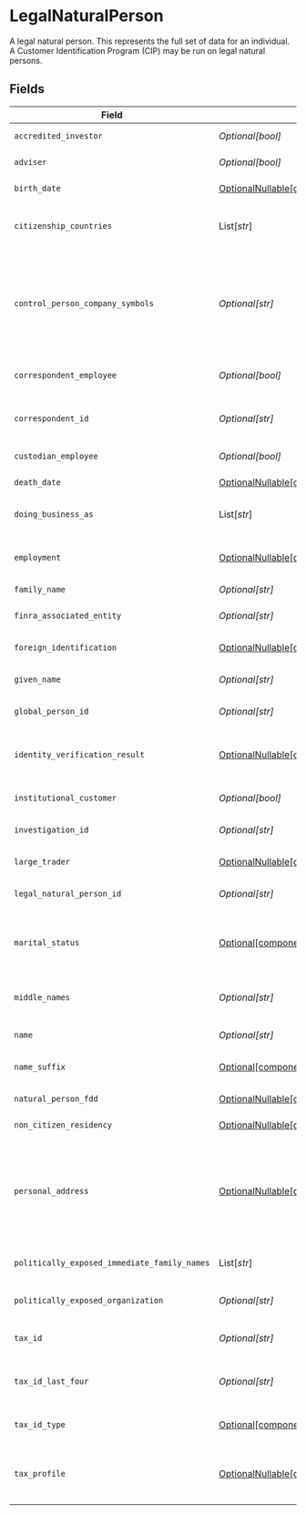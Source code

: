 # LegalNaturalPerson

A legal natural person. This represents the full set of data for an individual. A Customer Identification Program (CIP) may be run on legal natural persons.


## Fields

| Field                                                                                                                                                                                                                                                                                                                                           | Type                                                                                                                                                                                                                                                                                                                                            | Required                                                                                                                                                                                                                                                                                                                                        | Description                                                                                                                                                                                                                                                                                                                                     | Example                                                                                                                                                                                                                                                                                                                                         |
| ----------------------------------------------------------------------------------------------------------------------------------------------------------------------------------------------------------------------------------------------------------------------------------------------------------------------------------------------- | ----------------------------------------------------------------------------------------------------------------------------------------------------------------------------------------------------------------------------------------------------------------------------------------------------------------------------------------------- | ----------------------------------------------------------------------------------------------------------------------------------------------------------------------------------------------------------------------------------------------------------------------------------------------------------------------------------------------- | ----------------------------------------------------------------------------------------------------------------------------------------------------------------------------------------------------------------------------------------------------------------------------------------------------------------------------------------------- | ----------------------------------------------------------------------------------------------------------------------------------------------------------------------------------------------------------------------------------------------------------------------------------------------------------------------------------------------- |
| `accredited_investor`                                                                                                                                                                                                                                                                                                                           | *Optional[bool]*                                                                                                                                                                                                                                                                                                                                | :heavy_minus_sign:                                                                                                                                                                                                                                                                                                                              | Indicates whether the person is an accredited investor                                                                                                                                                                                                                                                                                          |                                                                                                                                                                                                                                                                                                                                                 |
| `adviser`                                                                                                                                                                                                                                                                                                                                       | *Optional[bool]*                                                                                                                                                                                                                                                                                                                                | :heavy_minus_sign:                                                                                                                                                                                                                                                                                                                              | Indicates whether the person is an adviser                                                                                                                                                                                                                                                                                                      |                                                                                                                                                                                                                                                                                                                                                 |
| `birth_date`                                                                                                                                                                                                                                                                                                                                    | [OptionalNullable[components.BirthDate]](../../models/components/birthdate.md)                                                                                                                                                                                                                                                                  | :heavy_minus_sign:                                                                                                                                                                                                                                                                                                                              | The legal day, month, and year of birth for a natural person.                                                                                                                                                                                                                                                                                   |                                                                                                                                                                                                                                                                                                                                                 |
| `citizenship_countries`                                                                                                                                                                                                                                                                                                                         | List[*str*]                                                                                                                                                                                                                                                                                                                                     | :heavy_minus_sign:                                                                                                                                                                                                                                                                                                                              | This is used for tax (treaty) and country block list considerations Maximum list of two 2-char CLDR Code citizenship countries, e.g. US, CA                                                                                                                                                                                                     | [<br/>"US",<br/>"CA"<br/>]                                                                                                                                                                                                                                                                                                                      |
| `control_person_company_symbols`                                                                                                                                                                                                                                                                                                                | *Optional[str]*                                                                                                                                                                                                                                                                                                                                 | :heavy_minus_sign:                                                                                                                                                                                                                                                                                                                              | A list of ticker symbols in which the underlying person is a control person; control persons are defined as having significant influence over a company’s management and operations, typically through ownership of a large percentage of the company’s voting stock or through positions on the company’s board of directors or executive team | AAPL, GOOL                                                                                                                                                                                                                                                                                                                                      |
| `correspondent_employee`                                                                                                                                                                                                                                                                                                                        | *Optional[bool]*                                                                                                                                                                                                                                                                                                                                | :heavy_minus_sign:                                                                                                                                                                                                                                                                                                                              | Indicates the related owner record is an employee of the clearing broker's correspondent customer.                                                                                                                                                                                                                                              | false                                                                                                                                                                                                                                                                                                                                           |
| `correspondent_id`                                                                                                                                                                                                                                                                                                                              | *Optional[str]*                                                                                                                                                                                                                                                                                                                                 | :heavy_minus_sign:                                                                                                                                                                                                                                                                                                                              | A unique identifier referencing a Correspondent; A Client may have several operating Correspondents within its purview.                                                                                                                                                                                                                         | 01HPMZZM6RKMVZA1JQ63RQKJRP                                                                                                                                                                                                                                                                                                                      |
| `custodian_employee`                                                                                                                                                                                                                                                                                                                            | *Optional[bool]*                                                                                                                                                                                                                                                                                                                                | :heavy_minus_sign:                                                                                                                                                                                                                                                                                                                              | A flag to indicate whether this person is an employee of the correspondent.                                                                                                                                                                                                                                                                     | false                                                                                                                                                                                                                                                                                                                                           |
| `death_date`                                                                                                                                                                                                                                                                                                                                    | [OptionalNullable[components.DeathDate]](../../models/components/deathdate.md)                                                                                                                                                                                                                                                                  | :heavy_minus_sign:                                                                                                                                                                                                                                                                                                                              | The day, month, and year of death of a legal natural person                                                                                                                                                                                                                                                                                     |                                                                                                                                                                                                                                                                                                                                                 |
| `doing_business_as`                                                                                                                                                                                                                                                                                                                             | List[*str*]                                                                                                                                                                                                                                                                                                                                     | :heavy_minus_sign:                                                                                                                                                                                                                                                                                                                              | DBA (Doing Business As) names. Can list up to 5 associated with the Legal Natural Person                                                                                                                                                                                                                                                        |                                                                                                                                                                                                                                                                                                                                                 |
| `employment`                                                                                                                                                                                                                                                                                                                                    | [OptionalNullable[components.Employment]](../../models/components/employment.md)                                                                                                                                                                                                                                                                | :heavy_minus_sign:                                                                                                                                                                                                                                                                                                                              | Object containing information pertaining to a investor's current employer including the name, address, and duration of employment.                                                                                                                                                                                                              |                                                                                                                                                                                                                                                                                                                                                 |
| `family_name`                                                                                                                                                                                                                                                                                                                                   | *Optional[str]*                                                                                                                                                                                                                                                                                                                                 | :heavy_minus_sign:                                                                                                                                                                                                                                                                                                                              | Family name of a natural person.                                                                                                                                                                                                                                                                                                                | Doe                                                                                                                                                                                                                                                                                                                                             |
| `finra_associated_entity`                                                                                                                                                                                                                                                                                                                       | *Optional[str]*                                                                                                                                                                                                                                                                                                                                 | :heavy_minus_sign:                                                                                                                                                                                                                                                                                                                              | The name of the FINRA-associated entity the underlying natural person is affiliated with.                                                                                                                                                                                                                                                       | Entity Name                                                                                                                                                                                                                                                                                                                                     |
| `foreign_identification`                                                                                                                                                                                                                                                                                                                        | [OptionalNullable[components.ForeignIdentification]](../../models/components/foreignidentification.md)                                                                                                                                                                                                                                          | :heavy_minus_sign:                                                                                                                                                                                                                                                                                                                              | Foreign identification. Must be provided if the person does not have a U.S. tax ID                                                                                                                                                                                                                                                              |                                                                                                                                                                                                                                                                                                                                                 |
| `given_name`                                                                                                                                                                                                                                                                                                                                    | *Optional[str]*                                                                                                                                                                                                                                                                                                                                 | :heavy_minus_sign:                                                                                                                                                                                                                                                                                                                              | The given name of a natural person; Conventionally known as 'first name' in most English-speaking countries.                                                                                                                                                                                                                                    | John                                                                                                                                                                                                                                                                                                                                            |
| `global_person_id`                                                                                                                                                                                                                                                                                                                              | *Optional[str]*                                                                                                                                                                                                                                                                                                                                 | :heavy_minus_sign:                                                                                                                                                                                                                                                                                                                              | Globally Unique identifier for a legal natural person                                                                                                                                                                                                                                                                                           | 0B4127F7C8C9DD8F4A33FEE7E3C2C620814B9AA0369BDECD0A02556F49D79C22                                                                                                                                                                                                                                                                                |
| `identity_verification_result`                                                                                                                                                                                                                                                                                                                  | [OptionalNullable[components.LegalNaturalPersonIdentityVerificationResult]](../../models/components/legalnaturalpersonidentityverificationresult.md)                                                                                                                                                                                            | :heavy_minus_sign:                                                                                                                                                                                                                                                                                                                              | Third-party data result used to verify the identity of an introduced investor. If the client identity_verification_model is PROVIDED_BY_CLIENT, this field is required                                                                                                                                                                          |                                                                                                                                                                                                                                                                                                                                                 |
| `institutional_customer`                                                                                                                                                                                                                                                                                                                        | *Optional[bool]*                                                                                                                                                                                                                                                                                                                                | :heavy_minus_sign:                                                                                                                                                                                                                                                                                                                              | Indicates whether the person is an institutional customer                                                                                                                                                                                                                                                                                       |                                                                                                                                                                                                                                                                                                                                                 |
| `investigation_id`                                                                                                                                                                                                                                                                                                                              | *Optional[str]*                                                                                                                                                                                                                                                                                                                                 | :heavy_minus_sign:                                                                                                                                                                                                                                                                                                                              | Investigation id relating to the Customer Identification Program (CIP) and Customer Due Diligence (CDD).                                                                                                                                                                                                                                        | 01HXPXSFA4JMKVK1D3R1X75ZGZ                                                                                                                                                                                                                                                                                                                      |
| `large_trader`                                                                                                                                                                                                                                                                                                                                  | [OptionalNullable[components.LegalNaturalPersonLargeTrader]](../../models/components/legalnaturalpersonlargetrader.md)                                                                                                                                                                                                                          | :heavy_minus_sign:                                                                                                                                                                                                                                                                                                                              | Indicates if the person is recognized as a "Large Trader" by the SEC.                                                                                                                                                                                                                                                                           |                                                                                                                                                                                                                                                                                                                                                 |
| `legal_natural_person_id`                                                                                                                                                                                                                                                                                                                       | *Optional[str]*                                                                                                                                                                                                                                                                                                                                 | :heavy_minus_sign:                                                                                                                                                                                                                                                                                                                              | A system-generated unique identifier referencing a single natural person; Used to access the record after creation.                                                                                                                                                                                                                             | e6716139-da77-46d1-9f15-13599161db0b                                                                                                                                                                                                                                                                                                            |
| `marital_status`                                                                                                                                                                                                                                                                                                                                | [Optional[components.LegalNaturalPersonMaritalStatus]](../../models/components/legalnaturalpersonmaritalstatus.md)                                                                                                                                                                                                                              | :heavy_minus_sign:                                                                                                                                                                                                                                                                                                                              | The legal marital status of an account-holder; Used in combination with state of domicile to determine qualification for account types and beneficiary exclusion rules.                                                                                                                                                                         | SINGLE                                                                                                                                                                                                                                                                                                                                          |
| `middle_names`                                                                                                                                                                                                                                                                                                                                  | *Optional[str]*                                                                                                                                                                                                                                                                                                                                 | :heavy_minus_sign:                                                                                                                                                                                                                                                                                                                              | Non-primary names representing a natural person; Name attributed to a person other than "Given" and "Family" names.                                                                                                                                                                                                                             | Smith                                                                                                                                                                                                                                                                                                                                           |
| `name`                                                                                                                                                                                                                                                                                                                                          | *Optional[str]*                                                                                                                                                                                                                                                                                                                                 | :heavy_minus_sign:                                                                                                                                                                                                                                                                                                                              | The name field Format: legalNaturalPersons/{legalNaturalPerson}                                                                                                                                                                                                                                                                                 | legalNaturalPersons/e6716139-da77-46d1-9f15-13599161db0b                                                                                                                                                                                                                                                                                        |
| `name_suffix`                                                                                                                                                                                                                                                                                                                                   | [Optional[components.LegalNaturalPersonNameSuffix]](../../models/components/legalnaturalpersonnamesuffix.md)                                                                                                                                                                                                                                    | :heavy_minus_sign:                                                                                                                                                                                                                                                                                                                              | The suffix of a natural person; A suffix in a name is any part of the name that comes after the last name                                                                                                                                                                                                                                       | JR                                                                                                                                                                                                                                                                                                                                              |
| `natural_person_fdd`                                                                                                                                                                                                                                                                                                                            | [OptionalNullable[components.NaturalPersonFdd]](../../models/components/naturalpersonfdd.md)                                                                                                                                                                                                                                                    | :heavy_minus_sign:                                                                                                                                                                                                                                                                                                                              | Foreign Due Diligence (FDD) information for Legal Natural Person                                                                                                                                                                                                                                                                                |                                                                                                                                                                                                                                                                                                                                                 |
| `non_citizen_residency`                                                                                                                                                                                                                                                                                                                         | [OptionalNullable[components.NonCitizenResidency]](../../models/components/noncitizenresidency.md)                                                                                                                                                                                                                                              | :heavy_minus_sign:                                                                                                                                                                                                                                                                                                                              | Facilitates non-citizen lawful US residents to open domestic accounts                                                                                                                                                                                                                                                                           |                                                                                                                                                                                                                                                                                                                                                 |
| `personal_address`                                                                                                                                                                                                                                                                                                                              | [OptionalNullable[components.PersonalAddress]](../../models/components/personaladdress.md)                                                                                                                                                                                                                                                      | :heavy_minus_sign:                                                                                                                                                                                                                                                                                                                              | The legal street number and street name for an account Party. Required fields within the `personal_address` object include:<br/> - `administrative_area`<br/> - `region_code` - 2 character CLDR Code<br/> - `postal_code`<br/> - `locality`<br/> - `address_lines` - max 5 lines                                                               |                                                                                                                                                                                                                                                                                                                                                 |
| `politically_exposed_immediate_family_names`                                                                                                                                                                                                                                                                                                    | List[*str*]                                                                                                                                                                                                                                                                                                                                     | :heavy_minus_sign:                                                                                                                                                                                                                                                                                                                              | A Party's self-disclosed list of names representing family members who are politically exposed.                                                                                                                                                                                                                                                 | [<br/>"Sue Doe"<br/>]                                                                                                                                                                                                                                                                                                                           |
| `politically_exposed_organization`                                                                                                                                                                                                                                                                                                              | *Optional[str]*                                                                                                                                                                                                                                                                                                                                 | :heavy_minus_sign:                                                                                                                                                                                                                                                                                                                              | A Party's self-disclosed list of named politically exposed organizations they are personally associated with.                                                                                                                                                                                                                                   | PEAK6, Apex Clearing                                                                                                                                                                                                                                                                                                                            |
| `tax_id`                                                                                                                                                                                                                                                                                                                                        | *Optional[str]*                                                                                                                                                                                                                                                                                                                                 | :heavy_minus_sign:                                                                                                                                                                                                                                                                                                                              | The full U.S. tax ID for a related person; Must be provided with `ITIN` or `SSN` tax ID type                                                                                                                                                                                                                                                    | 987-65-4321                                                                                                                                                                                                                                                                                                                                     |
| `tax_id_last_four`                                                                                                                                                                                                                                                                                                                              | *Optional[str]*                                                                                                                                                                                                                                                                                                                                 | :heavy_minus_sign:                                                                                                                                                                                                                                                                                                                              | The last four characters of the related person's tax identifier; Masked/truncated to "last four" in most usage contexts to preserve data privacy.                                                                                                                                                                                               | 6789                                                                                                                                                                                                                                                                                                                                            |
| `tax_id_type`                                                                                                                                                                                                                                                                                                                                   | [Optional[components.LegalNaturalPersonTaxIDType]](../../models/components/legalnaturalpersontaxidtype.md)                                                                                                                                                                                                                                      | :heavy_minus_sign:                                                                                                                                                                                                                                                                                                                              | The nature of the U.S. Tax ID indicated in the related tax_id field; Examples include ITIN, SSN, EIN.                                                                                                                                                                                                                                           | SSN                                                                                                                                                                                                                                                                                                                                             |
| `tax_profile`                                                                                                                                                                                                                                                                                                                                   | [OptionalNullable[components.TaxProfile]](../../models/components/taxprofile.md)                                                                                                                                                                                                                                                                | :heavy_minus_sign:                                                                                                                                                                                                                                                                                                                              | Tax-related attributes at the for the account; A tax profile with taxpayer attributes is located on the legal_natural_person or legal_entity objects elsewhere on the account record.                                                                                                                                                           |                                                                                                                                                                                                                                                                                                                                                 |